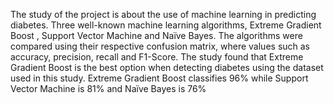 The study of the project is about the use of machine learning in predicting diabetes. Three well-known machine learning algorithms, Extreme Gradient Boost , Support Vector Machine and Naïve Bayes. The algorithms were compared using their respective confusion matrix, where values such as accuracy, precision, recall and F1-Score. The study found that Extreme Gradient Boost is the best option when detecting diabetes using the dataset used in this study. Extreme Gradient Boost classifies 96% while Support Vector Machine is 81% and Naïve Bayes is 76%
